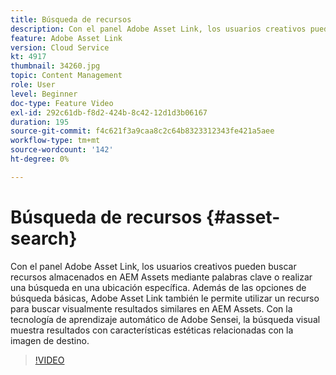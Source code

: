 ```yaml
---
title: Búsqueda de recursos
description: Con el panel Adobe Asset Link, los usuarios creativos pueden buscar recursos almacenados en AEM Assets mediante palabras clave o realizar una búsqueda en una ubicación específica. Además de las opciones de búsqueda básicas, Adobe Asset Link también le permite utilizar un recurso para buscar visualmente resultados similares en AEM Assets. Con la tecnología de aprendizaje automático de Adobe Sensei, la búsqueda visual muestra resultados con características estéticas relacionadas con la imagen de destino.
feature: Adobe Asset Link
version: Cloud Service
kt: 4917
thumbnail: 34260.jpg
topic: Content Management
role: User
level: Beginner
doc-type: Feature Video
exl-id: 292c61db-f8d2-424b-8c42-12d1d3b06167
duration: 195
source-git-commit: f4c621f3a9caa8c2c64b8323312343fe421a5aee
workflow-type: tm+mt
source-wordcount: '142'
ht-degree: 0%

---
```


# Búsqueda de recursos {#asset-search}

Con el panel Adobe Asset Link, los usuarios creativos pueden buscar recursos almacenados en AEM Assets mediante palabras clave o realizar una búsqueda en una ubicación específica. Además de las opciones de búsqueda básicas, Adobe Asset Link también le permite utilizar un recurso para buscar visualmente resultados similares en AEM Assets. Con la tecnología de aprendizaje automático de Adobe Sensei, la búsqueda visual muestra resultados con características estéticas relacionadas con la imagen de destino.

>[!VIDEO](https://video.tv.adobe.com/v/34260?quality=12&learn=on)
